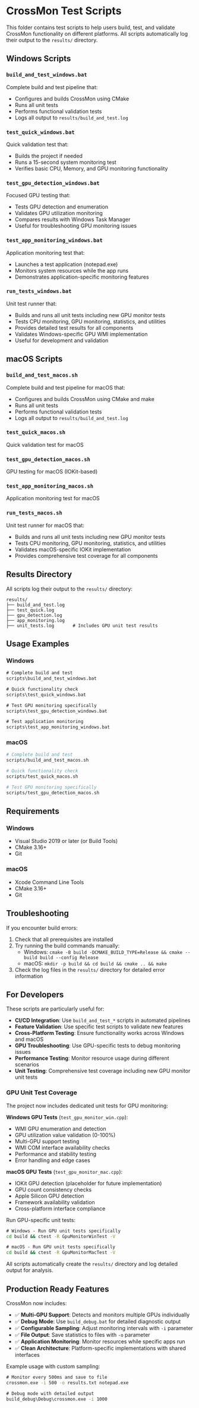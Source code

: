 # CrossMon Test Scripts

This folder contains test scripts to help users build, test, and validate CrossMon functionality on different platforms. All scripts automatically log their output to the `results/` directory.

## Windows Scripts

### `build_and_test_windows.bat`
Complete build and test pipeline that:
- Configures and builds CrossMon using CMake
- Runs all unit tests
- Performs functional validation tests
- Logs all output to `results/build_and_test.log`

### `test_quick_windows.bat`
Quick validation test that:
- Builds the project if needed
- Runs a 15-second system monitoring test
- Verifies basic CPU, Memory, and GPU monitoring functionality

### `test_gpu_detection_windows.bat`
Focused GPU testing that:
- Tests GPU detection and enumeration
- Validates GPU utilization monitoring
- Compares results with Windows Task Manager
- Useful for troubleshooting GPU monitoring issues

### `test_app_monitoring_windows.bat`
Application monitoring test that:
- Launches a test application (notepad.exe)
- Monitors system resources while the app runs
- Demonstrates application-specific monitoring features

### `run_tests_windows.bat`
Unit test runner that:
- Builds and runs all unit tests including new GPU monitor tests
- Tests CPU monitoring, GPU monitoring, statistics, and utilities
- Provides detailed test results for all components
- Validates Windows-specific GPU WMI implementation
- Useful for development and validation

## macOS Scripts

### `build_and_test_macos.sh`
Complete build and test pipeline for macOS that:
- Configures and builds CrossMon using CMake and make
- Runs all unit tests
- Performs functional validation tests
- Logs all output to `results/build_and_test.log`

### `test_quick_macos.sh`
Quick validation test for macOS

### `test_gpu_detection_macos.sh`
GPU testing for macOS (IOKit-based)

### `test_app_monitoring_macos.sh`
Application monitoring test for macOS

### `run_tests_macos.sh`
Unit test runner for macOS that:
- Builds and runs all unit tests including new GPU monitor tests
- Tests CPU monitoring, GPU monitoring, statistics, and utilities
- Validates macOS-specific IOKit implementation
- Provides comprehensive test coverage for all components

## Results Directory
All scripts log their output to the `results/` directory:
```
results/
├── build_and_test.log
├── test_quick.log
├── gpu_detection.log
├── app_monitoring.log
├── unit_tests.log       # Includes GPU unit test results
```

## Usage Examples

### Windows
```cmd
# Complete build and test
scripts\build_and_test_windows.bat

# Quick functionality check
scripts\test_quick_windows.bat

# Test GPU monitoring specifically
scripts\test_gpu_detection_windows.bat

# Test application monitoring
scripts\test_app_monitoring_windows.bat
```

### macOS
```bash
# Complete build and test
scripts/build_and_test_macos.sh

# Quick functionality check
scripts/test_quick_macos.sh

# Test GPU monitoring specifically
scripts/test_gpu_detection_macos.sh
```

## Requirements

### Windows
- Visual Studio 2019 or later (or Build Tools)
- CMake 3.16+
- Git

### macOS
- Xcode Command Line Tools
- CMake 3.16+
- Git

## Troubleshooting

If you encounter build errors:
1. Check that all prerequisites are installed
2. Try running the build commands manually:
   - Windows: `cmake -B build -DCMAKE_BUILD_TYPE=Release && cmake --build build --config Release`
   - macOS: `mkdir -p build && cd build && cmake .. && make`
3. Check the log files in the `results/` directory for detailed error information

## For Developers

These scripts are particularly useful for:
- **CI/CD Integration**: Use `build_and_test_*` scripts in automated pipelines
- **Feature Validation**: Use specific test scripts to validate new features
- **Cross-Platform Testing**: Ensure functionality works across Windows and macOS
- **GPU Troubleshooting**: Use GPU-specific tests to debug monitoring issues
- **Performance Testing**: Monitor resource usage during different scenarios
- **Unit Testing**: Comprehensive test coverage including new GPU monitor unit tests

### GPU Unit Test Coverage
The project now includes dedicated unit tests for GPU monitoring:

**Windows GPU Tests** (`test_gpu_monitor_win.cpp`):
- WMI GPU enumeration and detection
- GPU utilization value validation (0-100%)
- Multi-GPU support testing
- WMI COM interface availability checks
- Performance and stability testing
- Error handling and edge cases

**macOS GPU Tests** (`test_gpu_monitor_mac.cpp`):
- IOKit GPU detection (placeholder for future implementation)
- GPU count consistency checks
- Apple Silicon GPU detection
- Framework availability validation
- Cross-platform interface compliance

Run GPU-specific unit tests:
```cmd
# Windows - Run GPU unit tests specifically
cd build && ctest -R GpuMonitorWinTest -V

# macOS - Run GPU unit tests specifically  
cd build && ctest -R GpuMonitorMacTest -V
```

All scripts automatically create the `results/` directory and log detailed output for analysis.

## Production Ready Features

CrossMon now includes:
- ✅ **Multi-GPU Support**: Detects and monitors multiple GPUs individually
- ✅ **Debug Mode**: Use `build_debug.bat` for detailed diagnostic output
- ✅ **Configurable Sampling**: Adjust monitoring intervals with `-i` parameter
- ✅ **File Output**: Save statistics to files with `-o` parameter
- ✅ **Application Monitoring**: Monitor resources while specific apps run
- ✅ **Clean Architecture**: Platform-specific implementations with shared interfaces

Example usage with custom sampling:
```cmd
# Monitor every 500ms and save to file
crossmon.exe -i 500 -o results.txt notepad.exe

# Debug mode with detailed output
build_debug\Debug\crossmon.exe -i 1000
```

